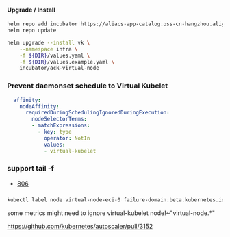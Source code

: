 #### Upgrade / Install
```bash
helm repo add incubator https://aliacs-app-catalog.oss-cn-hangzhou.aliyuncs.com/charts-incubator/
helm repo update

helm upgrade --install vk \
    --namespace infra \
    -f ${DIR}/values.yaml \
    -f ${DIR}/values.example.yaml \
    incubator/ack-virtual-node
```

### Prevent daemonset schedule to Virtual Kubelet
```yaml
  affinity:
    nodeAffinity:
      requiredDuringSchedulingIgnoredDuringExecution:
        nodeSelectorTerms:
        - matchExpressions:
          - key: type
            operator: NotIn
            values:
            - virtual-kubelet
```
### support tail -f
* [806](https://github.com/virtual-kubelet/virtual-kubelet/pull/806)

###
```bash
kubectl label node virtual-node-eci-0 failure-domain.beta.kubernetes.io/zone-
```
some metrics might need to ignore virtual-kubelet
node!~"virtual-node.*"

https://github.com/kubernetes/autoscaler/pull/3152
